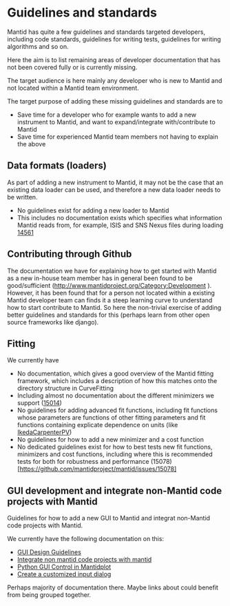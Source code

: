 Guidelines and standards
========================
Mantid has quite a few guidelines and standards targeted developers, including code standards, guidelines for writing tests, guidelines for writing algorithms and so on. 

Here the aim is to list remaining areas of developer documentation that has not been covered fully or is currently missing. 

The target audience is here mainly any developer who is new to Mantid and not located within a Mantid team environment.

The target purpose of adding these missing guidelines and standards are to
*	Save time for a developer who for example wants to add a new instrument to Mantid, and want to expand/integrate with/contribute to Mantid
*	Save time for experienced Mantid team members not having to explain the above

Data formats (loaders)
------------
As part of adding a new instrument to Mantid, it may not be the case that an existing data loader can be used, and therefore 
a new data loader needs to be written. 

* No guidelines exist for adding a new loader to Mantid
 * This includes no documentation exists which specifies what information Mantid reads from, for example, ISIS and SNS Nexus files during loading [14561](https://github.com/mantidproject/mantid/issues/14561)

Contributing through Github
---------------------------
The documentation we have for explaining how to get started with Mantid as a new in-house team member has in general been 
found to be good/sufficient (http://www.mantidproject.org/Category:Development ). However, it has been found
that for a person not located within a existing Mantid developer team can finds it a steep learning curve to 
understand how to start contribute to Mantid. So here the non-trivial exercise of adding better guidelines and standards for
this (perhaps learn from other open source frameworks like django).

Fitting
-------
We currently have
*	No documentation, which gives a good overview of the Mantid fitting framework, which includes a description of how this matches onto the directory structure in CurveFitting
 *	Including almost no documentation about the different minimizers we support ([15014](https://github.com/mantidproject/mantid/issues/15014))
* No guidelines for adding advanced fit functions, including fit functions whose parameters are functions of other fitting parameters and fit functions containing explicate dependence on units (like [IkedaCarpenterPV](http://docs.mantidproject.org/nightly/fitfunctions/IkedaCarpenterPV.html))
* No guidelines for how to add a new minimizer and a cost function
* No dedicated guidelines exist for how to best tests new fit functions, minimizers and cost functions, including where this is recommended tests for both for robustness and performance (15078)[https://github.com/mantidproject/mantid/issues/15078]

GUI development and integrate non-Mantid code projects with Mantid
---
Guidelines for how to add a new GUI to Mantid and integrat non-Mantid code projects with Mantid.

We currently have the following documentation on this:
* [GUI Design Guidelines](http://www.mantidproject.org/GUI_Design_Guidelines)
* [Integrate non mantid code projects with mantid](http://www.mantidproject.org/Integrate_non_Mantid_code_projects_with_Mantid)
* [Python GUI Control in Mantidplot](http://www.mantidproject.org/Python_GUI_Control_in_MantidPlot)
* [Create a customized input dialog](http://www.mantidproject.org/Writing_a_CustomDialog)

Perhaps majority of documentation there. Maybe links about could benefit from being grouped together.
